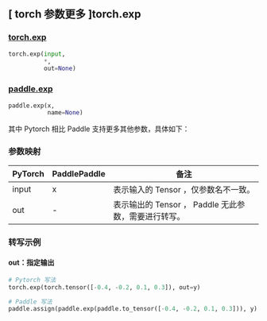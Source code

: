 ## [ torch 参数更多 ]torch.exp
### [torch.exp](https://pytorch.org/docs/1.13/generated/torch.exp.html?highlight=torch+exp#torch.exp)

```python
torch.exp(input,
          *,
          out=None)
```

### [paddle.exp](https://www.paddlepaddle.org.cn/documentation/docs/zh/api/paddle/exp_cn.html#exp)

```python
paddle.exp(x,
           name=None)
```

其中 Pytorch 相比 Paddle 支持更多其他参数，具体如下：
### 参数映射
| PyTorch       | PaddlePaddle | 备注                                                   |
| ------------- | ------------ | ------------------------------------------------------ |
|  input  |  x  | 表示输入的 Tensor ，仅参数名不一致。  |
|  out  | -  | 表示输出的 Tensor ， Paddle 无此参数，需要进行转写。    |


### 转写示例
#### out：指定输出
```python
# Pytorch 写法
torch.exp(torch.tensor([-0.4, -0.2, 0.1, 0.3]), out=y)

# Paddle 写法
paddle.assign(paddle.exp(paddle.to_tensor([-0.4, -0.2, 0.1, 0.3])), y)
```
